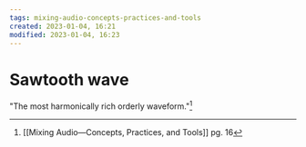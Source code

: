 ```yaml
---
tags: mixing-audio-concepts-practices-and-tools 
created: 2023-01-04, 16:21
modified: 2023-01-04, 16:23
---
```


# Sawtooth wave
"The most harmonically rich orderly waveform."[^1]

[^1]: [[Mixing Audio—Concepts, Practices, and Tools]] pg. 16